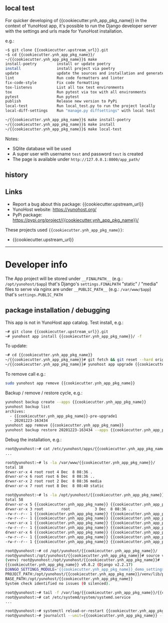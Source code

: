 ## local test

For quicker developing of {{cookiecutter.ynh_app_pkg_name}} in the context of YunoHost app,
it's possible to run the Django developer server with the settings
and urls made for YunoHost installation.

e.g.:
```bash
~$ git clone {{cookiecutter.upstream_url}}.git
~$ cd {{cookiecutter.ynh_app_pkg_name}}/
~/{{cookiecutter.ynh_app_pkg_name}}$ make
install-poetry         install or update poetry
install                install project via poetry
update                 update the sources and installation and generate "conf/requirements.txt"
lint                   Run code formatters and linter
fix-code-style         Fix code formatting
tox-listenvs           List all tox test environments
tox                    Run pytest via tox with all environments
pytest                 Run pytest
publish                Release new version to PyPi
local-test             Run local_test.py to run the project locally
local-diff-settings    Run "manage.py diffsettings" with local test

~/{{cookiecutter.ynh_app_pkg_name}}$ make install-poetry
~/{{cookiecutter.ynh_app_pkg_name}}$ make install
~/{{cookiecutter.ynh_app_pkg_name}}$ make local-test
```

Notes:

* SQlite database will be used
* A super user with username `test` and password `test` is created
* The page is available under `http://127.0.0.1:8000/app_path/`


## history




## Links

* Report a bug about this package: {{cookiecutter.upstream_url}}
* YunoHost website: https://yunohost.org/
* PyPi package: https://pypi.org/project/{{cookiecutter.ynh_app_pkg_name}}/

These projects used `{{cookiecutter.ynh_app_pkg_name}}`:

* {{cookiecutter.upstream_url}}

---

# Developer info

The App project will be stored under `__FINALPATH__` (e.g.: `/opt/yunohost/$app`) that's Django's `settings.FINALPATH`
"static" / "media" files to serve via nginx are under `__PUBLIC_PATH__` (e.g.: `/var/www/$app`) that's `settings.PUBLIC_PATH`

## package installation / debugging

This app is not in YunoHost app catalog. Test install, e.g.:
```bash
~# git clone {{cookiecutter.upstream_url}}.git
~# yunohost app install {{cookiecutter.ynh_app_pkg_name}}/ -f
```
To update:
```bash
~# cd {{cookiecutter.ynh_app_pkg_name}}
~/{{cookiecutter.ynh_app_pkg_name}}# git fetch && git reset --hard origin/testing
~/{{cookiecutter.ynh_app_pkg_name}}# yunohost app upgrade {{cookiecutter.ynh_app_pkg_name}} -u . -F
```

To remove call e.g.:
```bash
sudo yunohost app remove {{cookiecutter.ynh_app_pkg_name}}
```

Backup / remove / restore cycle, e.g.:
```bash
yunohost backup create --apps {{cookiecutter.ynh_app_pkg_name}}
yunohost backup list
archives:
  - {{cookiecutter.ynh_app_pkg_name}}-pre-upgrade1
  - 20201223-163434
yunohost app remove {{cookiecutter.ynh_app_pkg_name}}
yunohost backup restore 20201223-163434 --apps {{cookiecutter.ynh_app_pkg_name}}
```

Debug the installation, e.g.:
```bash
root@yunohost:~# cat /etc/yunohost/apps/{{cookiecutter.ynh_app_pkg_name}}/settings.yml
...

root@yunohost:~# ls -la /var/www/{{cookiecutter.ynh_app_pkg_name}}/
total 18
drwxr-xr-x 4 root root 4 Dec  8 08:36 .
drwxr-xr-x 6 root root 6 Dec  8 08:36 ..
drwxr-xr-x 2 root root 2 Dec  8 08:36 media
drwxr-xr-x 7 root root 8 Dec  8 08:40 static

root@yunohost:~# ls -la /opt/yunohost/{{cookiecutter.ynh_app_pkg_name}}/
total 58
drwxr-xr-x 5 {{cookiecutter.ynh_app_pkg_name}} {{cookiecutter.ynh_app_pkg_name}}   11 Dec  8 08:39 .
drwxr-xr-x 3 root        root           3 Dec  8 08:36 ..
-rw-r--r-- 1 {{cookiecutter.ynh_app_pkg_name}} {{cookiecutter.ynh_app_pkg_name}}  460 Dec  8 08:39 gunicorn.conf.py
-rw-r--r-- 1 {{cookiecutter.ynh_app_pkg_name}} {{cookiecutter.ynh_app_pkg_name}}    0 Dec  8 08:39 local_settings.py
-rwxr-xr-x 1 {{cookiecutter.ynh_app_pkg_name}} {{cookiecutter.ynh_app_pkg_name}}  274 Dec  8 08:39 manage.py
-rw-r--r-- 1 {{cookiecutter.ynh_app_pkg_name}} {{cookiecutter.ynh_app_pkg_name}}  171 Dec  8 08:39 secret.txt
drwxr-xr-x 6 {{cookiecutter.ynh_app_pkg_name}} {{cookiecutter.ynh_app_pkg_name}}    6 Dec  8 08:37 venv
-rw-r--r-- 1 {{cookiecutter.ynh_app_pkg_name}} {{cookiecutter.ynh_app_pkg_name}}  115 Dec  8 08:39 wsgi.py
-rw-r--r-- 1 {{cookiecutter.ynh_app_pkg_name}} {{cookiecutter.ynh_app_pkg_name}} 4737 Dec  8 08:39 {{cookiecutter.ynh_app_pkg_name}}_demo_settings.py

root@yunohost:~# cd /opt/yunohost/{{cookiecutter.ynh_app_pkg_name}}/
root@yunohost:/opt/yunohost/{{cookiecutter.ynh_app_pkg_name}}# source venv/bin/activate
(venv) root@yunohost:/opt/yunohost/{{cookiecutter.ynh_app_pkg_name}}# ./manage.py check
{{cookiecutter.ynh_app_pkg_name}} v0.8.2 (Django v2.2.17)
DJANGO_SETTINGS_MODULE='{{cookiecutter.ynh_app_pkg_name}}_demo_settings'
PROJECT_PATH:/opt/yunohost/{{cookiecutter.ynh_app_pkg_name}}/venv/lib/python3.7/site-packages
BASE_PATH:/opt/yunohost/{{cookiecutter.ynh_app_pkg_name}}
System check identified no issues (0 silenced).

root@yunohost:~# tail -f /var/log/{{cookiecutter.ynh_app_pkg_name}}/{{cookiecutter.ynh_app_pkg_name}}.log
root@yunohost:~# cat /etc/systemd/system/systemd.service
...

root@yunohost:~# systemctl reload-or-restart {{cookiecutter.ynh_app_pkg_name}}
root@yunohost:~# journalctl --unit={{cookiecutter.ynh_app_pkg_name}} --follow
```


